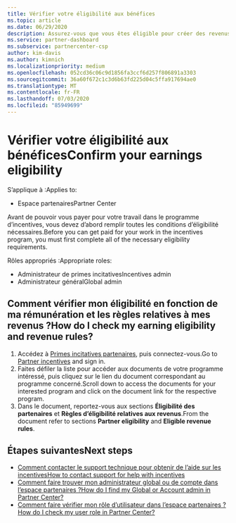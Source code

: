 ```yaml
---
title: Vérifier votre éligibilité aux bénéfices
ms.topic: article
ms.date: 06/29/2020
description: Assurez-vous que vous êtes éligible pour créer des revenus et êtes payé dans le cadre du programme d’incentives.
ms.service: partner-dashboard
ms.subservice: partnercenter-csp
author: kim-davis
ms.author: kimnich
ms.localizationpriority: medium
ms.openlocfilehash: 052cd36c06c9d1856fa3ccf6d257f806891a3303
ms.sourcegitcommit: 36a60f672c1c3d6b63fd225d04c5ffa917694ae0
ms.translationtype: MT
ms.contentlocale: fr-FR
ms.lasthandoff: 07/03/2020
ms.locfileid: "85949699"
---
```

# <a name="confirm-your-earnings-eligibility"></a><span data-ttu-id="3c7da-103">Vérifier votre éligibilité aux bénéfices</span><span class="sxs-lookup"><span data-stu-id="3c7da-103">Confirm your earnings eligibility</span></span>

<span data-ttu-id="3c7da-104">S’applique à :</span><span class="sxs-lookup"><span data-stu-id="3c7da-104">Applies to:</span></span>

- <span data-ttu-id="3c7da-105">Espace partenaires</span><span class="sxs-lookup"><span data-stu-id="3c7da-105">Partner Center</span></span>

<span data-ttu-id="3c7da-106">Avant de pouvoir vous payer pour votre travail dans le programme d’incentives, vous devez d’abord remplir toutes les conditions d’éligibilité nécessaires.</span><span class="sxs-lookup"><span data-stu-id="3c7da-106">Before you can get paid for your work in the incentives program, you must first complete all of the necessary eligibility requirements.</span></span>

<span data-ttu-id="3c7da-107">Rôles appropriés :</span><span class="sxs-lookup"><span data-stu-id="3c7da-107">Appropriate roles:</span></span>

- <span data-ttu-id="3c7da-108">Administrateur de primes incitatives</span><span class="sxs-lookup"><span data-stu-id="3c7da-108">Incentives admin</span></span>
- <span data-ttu-id="3c7da-109">Administrateur général</span><span class="sxs-lookup"><span data-stu-id="3c7da-109">Global admin</span></span>

## <a name="how-do-i-check-my-earning-eligibility-and-revenue-rules"></a><span data-ttu-id="3c7da-110">Comment vérifier mon éligibilité en fonction de ma rémunération et les règles relatives à mes revenus ?</span><span class="sxs-lookup"><span data-stu-id="3c7da-110">How do I check my earning eligibility and revenue rules?</span></span>

1. <span data-ttu-id="3c7da-111">Accédez à [Primes incitatives partenaires](https://partner.microsoft.com/membership/partner-incentives), puis connectez-vous.</span><span class="sxs-lookup"><span data-stu-id="3c7da-111">Go to [Partner incentives](https://partner.microsoft.com/membership/partner-incentives) and sign in.</span></span>
2. <span data-ttu-id="3c7da-112">Faites défiler la liste pour accéder aux documents de votre programme intéressé, puis cliquez sur le lien du document correspondant au programme concerné.</span><span class="sxs-lookup"><span data-stu-id="3c7da-112">Scroll down to access the documents for your interested program and click on the document link for the respective program.</span></span>
3. <span data-ttu-id="3c7da-113">Dans le document, reportez-vous aux sections **Éligibilité des partenaires** et **Règles d’éligibilité relatives aux revenus**.</span><span class="sxs-lookup"><span data-stu-id="3c7da-113">From the document refer to sections **Partner eligibility** and **Eligible revenue rules**.</span></span>

## <a name="next-steps"></a><span data-ttu-id="3c7da-114">Étapes suivantes</span><span class="sxs-lookup"><span data-stu-id="3c7da-114">Next steps</span></span>

- [<span data-ttu-id="3c7da-115">Comment contacter le support technique pour obtenir de l’aide sur les incentives</span><span class="sxs-lookup"><span data-stu-id="3c7da-115">How to contact support for help with incentives</span></span>](https://support.microsoft.com/help/4014850)
- [<span data-ttu-id="3c7da-116">Comment faire trouver mon administrateur global ou de compte dans l’espace partenaires ?</span><span class="sxs-lookup"><span data-stu-id="3c7da-116">How do I find my Global or Account admin in Partner Center?</span></span>](https://support.microsoft.com/help/4534519)
- [<span data-ttu-id="3c7da-117">Comment faire vérifier mon rôle d’utilisateur dans l’espace partenaires ?</span><span class="sxs-lookup"><span data-stu-id="3c7da-117">How do I check my user role in Partner Center?</span></span>](https://support.microsoft.com/help/4534700)
